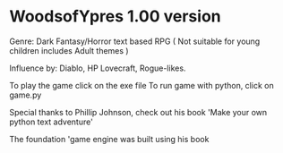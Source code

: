 # WoodsofYpres 1.00 version 

Genre: Dark Fantasy/Horror text based RPG   ( Not suitable for young children includes Adult themes ) 

Influence by: Diablo, HP Lovecraft, Rogue-likes.

To play the game click on the exe file 
To run game with python, click on game.py 


Special thanks to Phillip Johnson, check out his book  'Make your own python text adventure' 

The foundation 'game engine was built using his book 

 


